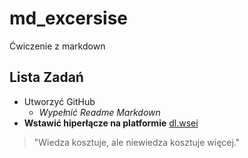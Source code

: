 # md_excersise
Ćwiczenie z markdown
## Lista Zadań
* Utworzyć GitHub 
  * _Wypełnić Readme Markdown_ <br>
* **Wstawić hiperłącze na platformie** [dl.wsei](https://dl.wsei.lublin.pl)

>"Wiedza kosztuje, ale niewiedza kosztuje więcej."
